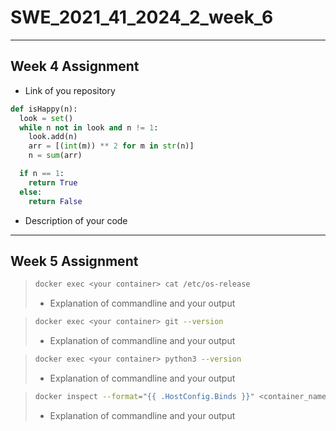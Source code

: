 # SWE_2021_41_2024_2_week_6
---
## Week 4 Assignment
* Link of you repository
```python
def isHappy(n):
  look = set()
  while n not in look and n != 1:
    look.add(n)
    arr = [(int(m)) ** 2 for m in str(n)]
    n = sum(arr)

  if n == 1:
    return True
  else:
    return False
```
* Description of your code 
---
## Week 5 Assignment
> ```bash
> docker exec <your container> cat /etc/os-release
> ```
>* Explanation of commandline and your output

> ```bash
> docker exec <your container> git --version
> ```
>* Explanation of commandline and your output

> ```bash
> docker exec <your container> python3 --version
> ```
>* Explanation of commandline and your output

> ```bash
> docker inspect --format="{{ .HostConfig.Binds }}" <container_name>
> ```
>* Explanation of commandline and your output
